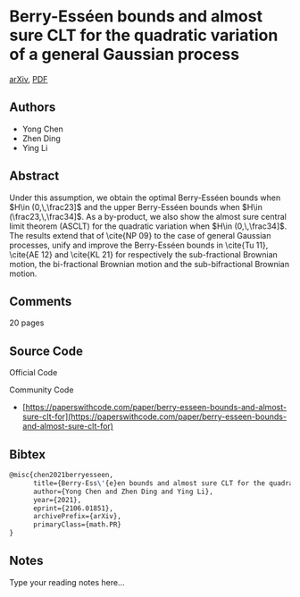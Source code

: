 
# Berry-Esséen bounds and almost sure CLT for the quadratic variation of a general Gaussian process

[arXiv](https://arxiv.org/abs/2106.01851), [PDF](https://arxiv.org/pdf/2106.01851.pdf)

## Authors

- Yong Chen
- Zhen Ding
- Ying Li

## Abstract

Under this assumption, we obtain the optimal Berry-Esséen bounds when $H\in (0,\,\frac23]$ and the upper Berry-Esséen bounds when $H\in (\frac23,\,\frac34]$. As a by-product, we also show the almost sure central limit theorem (ASCLT) for the quadratic variation when $H\in (0,\,\frac34]$. The results extend that of \cite{NP 09} to the case of general Gaussian processes, unify and improve the Berry-Esséen bounds in \cite{Tu 11}, \cite{AE 12} and \cite{KL 21} for respectively the sub-fractional Brownian motion, the bi-fractional Brownian motion and the sub-bifractional Brownian motion.

## Comments

20 pages

## Source Code

Official Code



Community Code

- [https://paperswithcode.com/paper/berry-esseen-bounds-and-almost-sure-clt-for](https://paperswithcode.com/paper/berry-esseen-bounds-and-almost-sure-clt-for)

## Bibtex

```tex
@misc{chen2021berryesseen,
      title={Berry-Ess\'{e}en bounds and almost sure CLT for the quadratic variation of a general Gaussian process}, 
      author={Yong Chen and Zhen Ding and Ying Li},
      year={2021},
      eprint={2106.01851},
      archivePrefix={arXiv},
      primaryClass={math.PR}
}
```

## Notes

Type your reading notes here...

